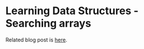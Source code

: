# Learning Data Structures - Searching arrays
Related blog post is [here](http://codereform.com/blog/post/learning-data-structures-search-algorithms-for-arrays/).
